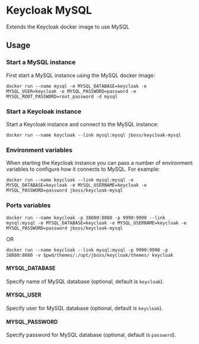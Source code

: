 # Keycloak MySQL

Extends the Keycloak docker image to use MySQL

## Usage

### Start a MySQL instance

First start a MySQL instance using the MySQL docker image:

    docker run --name mysql -e MYSQL_DATABASE=keycloak -e MYSQL_USER=keycloak -e MYSQL_PASSWORD=password -e MYSQL_ROOT_PASSWORD=root_password -d mysql
 

### Start a Keycloak instance

Start a Keycloak instance and connect to the MySQL instance:

    docker run --name keycloak --link mysql:mysql jboss/keycloak-mysql

### Environment variables

When starting the Keycloak instance you can pass a number of environment variables to configure how it connects to MySQL. For example:

    docker run --name keycloak --link mysql:mysql -e MYSQL_DATABASE=keycloak -e MYSQL_USERNAME=keycloak -e MYSQL_PASSWORD=password jboss/keycloak-mysql

### Ports variables
    docker run --name keycloak -p 38080:8080 -p 9990:9990 --link mysql:mysql -e MYSQL_DATABASE=keycloak -e MYSQL_USERNAME=keycloak -e MYSQL_PASSWORD=password jboss/keycloak-mysql
    
OR 
    
    docker run --name keycloak --link mysql:mysql -p 9990:9990 -p 38080:8080 -v $pwd/themes/:/opt/jboss/keycloak/themes/ keycloak


#### MYSQL_DATABASE

Specify name of MySQL database (optional, default is `keycloak`).

#### MYSQL_USER

Specify user for MySQL database (optional, default is `keycloak`).

#### MYSQL_PASSWORD

Specify password for MySQL database (optional, default is `password`).

